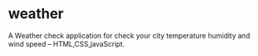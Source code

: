 # weather
A Weather check application for check your city temperature humidity and wind speed –  HTML,CSS,javaScript.
